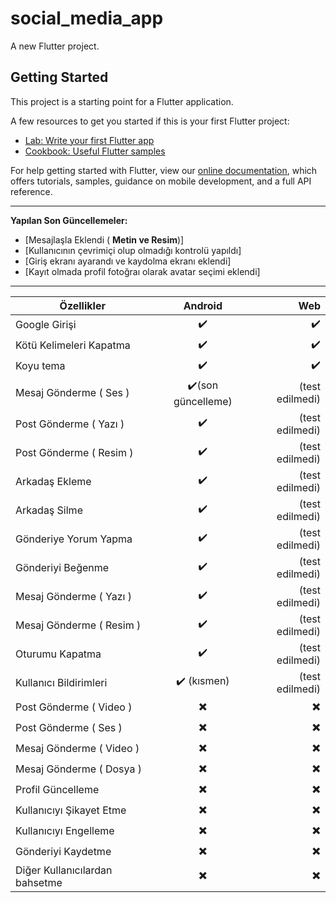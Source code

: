 # social_media_app

A new Flutter project.

## Getting Started

This project is a starting point for a Flutter application.

A few resources to get you started if this is your first Flutter project:

- [Lab: Write your first Flutter app](https://flutter.dev/docs/get-started/codelab)
- [Cookbook: Useful Flutter samples](https://flutter.dev/docs/cookbook)

For help getting started with Flutter, view our
[online documentation](https://flutter.dev/docs), which offers tutorials,
samples, guidance on mobile development, and a full API reference.

---

**Yapılan Son Güncellemeler:**

- [Mesajlaşla Eklendi ( **Metin ve Resim**)]
- [Kullanıcının çevrimiçi olup olmadığı kontrolü yapıldı]
- [Giriş ekranı ayarandı ve kaydolma ekranı eklendi]
- [Kayıt olmada profil fotoğraı olarak avatar seçimi eklendi]


---

| Özellikler                     | Android            |   Web            |
| -----------------------------  | :----------------: |  --------------: |
| Google Girişi                  | ✔️                 |  ✔️               |
| Kötü Kelimeleri Kapatma        | ✔️                 |  ✔️               |
| Koyu tema                      | ✔️                 |  ✔️               |
| Mesaj Gönderme ( Ses )         | ✔️(son güncelleme) |  (test edilmedi) |
| Post Gönderme ( Yazı )         | ✔️                 |  (test edilmedi) |
| Post Gönderme ( Resim )        | ✔️                 |  (test edilmedi) |
| Arkadaş Ekleme                 | ✔️                 |  (test edilmedi) |
| Arkadaş Silme                  | ✔️                 |  (test edilmedi) |
| Gönderiye Yorum Yapma          | ✔️                 |  (test edilmedi) |
| Gönderiyi Beğenme              | ✔️                 |  (test edilmedi) |
| Mesaj Gönderme ( Yazı )        | ✔️                 |  (test edilmedi) |
| Mesaj Gönderme ( Resim )       | ✔️                 |  (test edilmedi) |
| Oturumu Kapatma                | ✔️                 |  (test edilmedi) |
| Kullanıcı Bildirimleri         | ✔️ (kısmen)        |  (test edilmedi) |
| Post Gönderme ( Video )        | ✖️                 |  ✖️               |
| Post Gönderme ( Ses )          | ✖️                 |  ✖️               |
| Mesaj Gönderme ( Video )       | ✖️                 |  ✖️               |
| Mesaj Gönderme ( Dosya )       | ✖️                 |  ✖️               |
| Profil Güncelleme              | ✖️                 |  ✖️               |
| Kullanıcıyı Şikayet Etme       | ✖️                 |  ✖️               |
| Kullanıcıyı Engelleme          | ✖️                 |  ✖️               |
| Gönderiyi Kaydetme             | ✖️                 |  ✖️               |
| Diğer Kullanıcılardan bahsetme | ✖️                 |  ✖️               |
